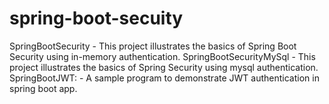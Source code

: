 # spring-boot-secuity
SpringBootSecurity - This project illustrates the basics of Spring Boot Security using in-memory authentication.
SpringBootSecurityMySql - This project illustrates the basics of Spring Security using mysql authentication.
SpringBootJWT: - A sample program to demonstrate JWT authentication in spring boot app.